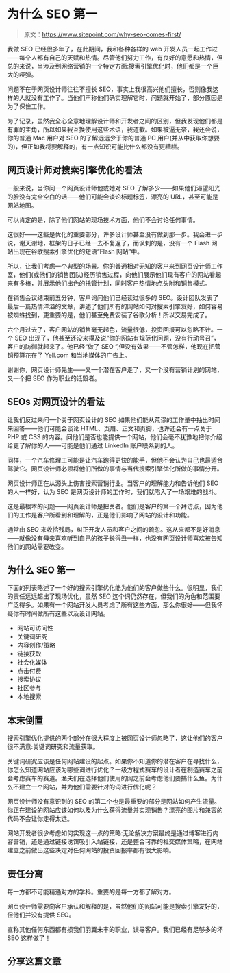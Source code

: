 # 为什么 SEO 第一

> 原文：<https://www.sitepoint.com/why-seo-comes-first/>

我做 SEO 已经很多年了，在此期间，我和各种各样的 web 开发人员一起工作过——每个人都有自己的天赋和热情。尽管他们努力工作，有良好的意愿和热情，但总的来说，当涉及到网络营销的一个特定方面:搜索引擎优化时，他们都是一个巨大的哑弹。

问题不在于网页设计师往往不擅长 SEO，事实上我很高兴他们擅长，否则像我这样的人就没有工作了。当他们声称他们确实理解它时，问题就开始了，部分原因是为了保住工作。

为了记录，虽然我全心全意地理解设计师和开发者之间的区别，但我发现他们都是有罪的主角，所以如果我互换使用这些术语，我道歉。如果被逼无奈，我还会说，你的普通 Mac 用户对 SEO 的了解远远少于你的普通 PC 用户(并从中获取你想要的)，但正如我将要解释的，有一点知识可能比什么都没有更糟糕。

## 网页设计师对搜索引擎优化的看法

一般来说，当你问一个网页设计师他或她对 SEO 了解多少——如果他们渴望阳光的脸没有完全空白的话——他们可能会谈论标题标签，漂亮的 URL，甚至可能是网站地图。

可以肯定的是，除了他们网站的现场技术方面，他们不会讨论任何事情。

这很好——这些是优化的重要部分，许多设计师甚至没有做到那一步。我会进一步说，谢天谢地，框架的日子已经一去不复返了，而讽刺的是，没有一个 Flash 网站出现在谷歌搜索引擎优化的短语“Flash 网站”中。

所以，让我们考虑一个典型的场景。你的普通相对无知的客户来到网页设计师工作室，他们(或他们的销售团队)经历销售过程，向他们展示他们现有客户的网站看起来有多棒，并展示他们出色的托管计划，同时客户热情地点头附和销售模式。

在销售会议结束前五分钟，客户询问他们已经读过很多的 SEO。设计团队发表了最后一篇热情洋溢的文章，讲述了他们所有的网站如何对搜索引擎友好，如何容易被蜘蛛找到，更重要的是，他们甚至免费安装了谷歌分析！所以交易完成了。

六个月过去了，客户网站的销售毫无起色，流量很低，投资回报可以忽略不计。一个 SEO 出现了，他甚至还没来得及说“你的网站有规范化问题，没有行动号召”，客户的防御就起来了。他已经“做了 SEO ”,但没有效果——不管怎样，他现在把营销预算花在了 Yell.com 和当地媒体的广告上。

谢谢你，网页设计师先生——又一个潜在客户走了，又一个没有营销计划的网站，又一个把 SEO 作为职业的诋毁者。

## SEOs 对网页设计的看法

让我们反过来问一个关于网页设计的 SEO 如果他们能从荒谬的工作量中抽出时间来回答——他们可能会谈论 HTML、页眉、正文和页脚，也许还会有一点关于 PHP 或 CSS 的内容。问他们是否也能提供一个网站，他们会毫不犹豫地把你介绍给更了解你的人——可能是他们通过 LinkedIn 账户联系到的人。

同样，一个汽车修理工可能是让汽车跑得更快的能手，但他不会认为自己也最适合驾驶它。网页设计师必须将他们所做的事情与当代搜索引擎优化所做的事情分开。

网页设计师正在从源头上伤害搜索营销行业。当客户的理解能力和告诉他们 SEO 的人一样好，认为 SEO 是网页设计师的工作时，我们就陷入了一场艰难的战斗。

这是最根本的问题——网页设计师是把关者。他们是客户的第一个拜访点，因为他们的工作是客户所看到和理解的，正是他们影响了网站的设计和功能。

通常由 SEO 来收拾残局，纠正开发人员和客户之间的疏忽。这从来都不是好消息——就像没有母亲喜欢听到自己的孩子长得丑一样，也没有网页设计师喜欢被告知他们的网站需要改变。

## 为什么 SEO 第一

下面的列表略述了一个好的搜索引擎优化能为他们的客户做些什么。很明显，我们的责任远远超出了现场优化，虽然 SEO 这个词仍然存在，但我们的角色和范围要广泛得多。如果有一个网站开发人员考虑了所有这些方面，那么你很好——但我怀疑你有时间做所有这些以及设计网站。

*   网站可访问性
*   关键词研究
*   内容创作/策略
*   链接获取
*   社会化媒体
*   点击付费
*   搜索协议
*   社区参与
*   本地搜索

## 本末倒置

搜索引擎优化提供的两个部分在很大程度上被网页设计师忽略了，这让他们的客户很不满意:关键词研究和流量获取。

关键词研究应该是任何网站建设的起点。如果你不知道你的潜在客户在寻找什么，你怎么知道网站应该为哪些词进行优化？一级方程式赛车的设计者在制造赛车之前会考虑赛车的赛道。渔夫们在选择他们使用的网之前会考虑他们要捕什么鱼。为什么不建立一个网站，并为他们需要针对的词进行优化呢？

网页设计师没有意识到的 SEO 的第二个也是最重要的部分是网站如何产生流量。你正在建设的网站应该如何以及为什么获得流量并实现销售？漂亮的图片和兼容的代码不会让你走得太远。

网站开发者很少考虑如何实现这一点的策略:无论解决方案最终是通过博客进行内容营销，还是通过链接诱饵吸引入站链接，还是整合可靠的社交媒体策略，在网站建立之前做出这些决定对任何网站的投资回报率都有很大影响。

## 责任分离

每一方都不可能精通对方的学科。重要的是每一方都了解对方。

网页设计师需要向客户承认和解释的是，虽然他们的网站可能是搜索引擎友好的，但他们并没有提供 SEO。

宣称其他任何东西都有损我们羽翼未丰的职业，误导客户。我们已经有足够多的坏 SEO 这样做了！

## 分享这篇文章